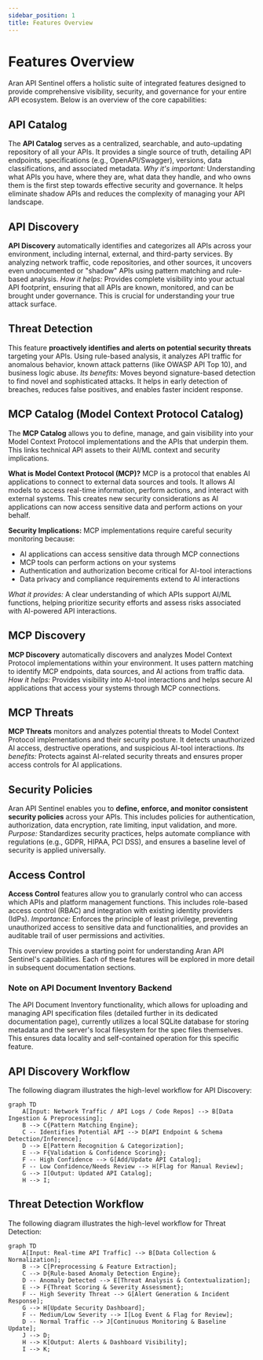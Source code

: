 ```yaml
---
sidebar_position: 1
title: Features Overview
---
```


# Features Overview

Aran API Sentinel offers a holistic suite of integrated features designed to provide comprehensive visibility, security, and governance for your entire API ecosystem. Below is an overview of the core capabilities:

## API Catalog

The **API Catalog** serves as a centralized, searchable, and auto-updating repository of all your APIs. It provides a single source of truth, detailing API endpoints, specifications (e.g., OpenAPI/Swagger), versions, data classifications, and associated metadata.
*Why it's important:* Understanding what APIs you have, where they are, what data they handle, and who owns them is the first step towards effective security and governance. It helps eliminate shadow APIs and reduces the complexity of managing your API landscape.

## API Discovery

**API Discovery** automatically identifies and categorizes all APIs across your environment, including internal, external, and third-party services. By analyzing network traffic, code repositories, and other sources, it uncovers even undocumented or "shadow" APIs using pattern matching and rule-based analysis.
*How it helps:* Provides complete visibility into your actual API footprint, ensuring that all APIs are known, monitored, and can be brought under governance. This is crucial for understanding your true attack surface.

## Threat Detection

This feature **proactively identifies and alerts on potential security threats** targeting your APIs. Using rule-based analysis, it analyzes API traffic for anomalous behavior, known attack patterns (like OWASP API Top 10), and business logic abuse.
*Its benefits:* Moves beyond signature-based detection to find novel and sophisticated attacks. It helps in early detection of breaches, reduces false positives, and enables faster incident response.

## MCP Catalog (Model Context Protocol Catalog)

The **MCP Catalog** allows you to define, manage, and gain visibility into your Model Context Protocol implementations and the APIs that underpin them. This links technical API assets to their AI/ML context and security implications.

**What is Model Context Protocol (MCP)?** MCP is a protocol that enables AI applications to connect to external data sources and tools. It allows AI models to access real-time information, perform actions, and interact with external systems. This creates new security considerations as AI applications can now access sensitive data and perform actions on your behalf.

**Security Implications:** MCP implementations require careful security monitoring because:
- AI applications can access sensitive data through MCP connections
- MCP tools can perform actions on your systems
- Authentication and authorization become critical for AI-tool interactions
- Data privacy and compliance requirements extend to AI interactions

*What it provides:* A clear understanding of which APIs support AI/ML functions, helping prioritize security efforts and assess risks associated with AI-powered API interactions.

## MCP Discovery

**MCP Discovery** automatically discovers and analyzes Model Context Protocol implementations within your environment. It uses pattern matching to identify MCP endpoints, data sources, and AI actions from traffic data.
*How it helps:* Provides visibility into AI-tool interactions and helps secure AI applications that access your systems through MCP connections.

## MCP Threats

**MCP Threats** monitors and analyzes potential threats to Model Context Protocol implementations and their security posture. It detects unauthorized AI access, destructive operations, and suspicious AI-tool interactions.
*Its benefits:* Protects against AI-related security threats and ensures proper access controls for AI applications.

## Security Policies

Aran API Sentinel enables you to **define, enforce, and monitor consistent security policies** across your APIs. This includes policies for authentication, authorization, data encryption, rate limiting, input validation, and more.
*Purpose:* Standardizes security practices, helps automate compliance with regulations (e.g., GDPR, HIPAA, PCI DSS), and ensures a baseline level of security is applied universally.

## Access Control

**Access Control** features allow you to granularly control who can access which APIs and platform management functions. This includes role-based access control (RBAC) and integration with existing identity providers (IdPs).
*Importance:* Enforces the principle of least privilege, preventing unauthorized access to sensitive data and functionalities, and provides an auditable trail of user permissions and activities.

This overview provides a starting point for understanding Aran API Sentinel's capabilities. Each of these features will be explored in more detail in subsequent documentation sections.

### Note on API Document Inventory Backend

The API Document Inventory functionality, which allows for uploading and managing API specification files (detailed further in its dedicated documentation page), currently utilizes a local SQLite database for storing metadata and the server's local filesystem for the spec files themselves. This ensures data locality and self-contained operation for this specific feature.

## API Discovery Workflow

The following diagram illustrates the high-level workflow for API Discovery:

```mermaid
graph TD
    A[Input: Network Traffic / API Logs / Code Repos] --> B[Data Ingestion & Preprocessing];
    B --> C{Pattern Matching Engine};
    C -- Identifies Potential API --> D[API Endpoint & Schema Detection/Inference];
    D --> E[Pattern Recognition & Categorization];
    E --> F{Validation & Confidence Scoring};
    F -- High Confidence --> G[Add/Update API Catalog];
    F -- Low Confidence/Needs Review --> H[Flag for Manual Review];
    G --> I[Output: Updated API Catalog];
    H --> I;
```

## Threat Detection Workflow

The following diagram illustrates the high-level workflow for Threat Detection:

```mermaid
graph TD
    A[Input: Real-time API Traffic] --> B[Data Collection & Normalization];
    B --> C[Preprocessing & Feature Extraction];
    C --> D{Rule-based Anomaly Detection Engine};
    D -- Anomaly Detected --> E[Threat Analysis & Contextualization];
    E --> F{Threat Scoring & Severity Assessment};
    F -- High Severity Threat --> G[Alert Generation & Incident Response];
    G --> H[Update Security Dashboard];
    F -- Medium/Low Severity --> I[Log Event & Flag for Review];
    D -- Normal Traffic --> J[Continuous Monitoring & Baseline Update];
    J --> D;
    H --> K[Output: Alerts & Dashboard Visibility];
    I --> K;
```
